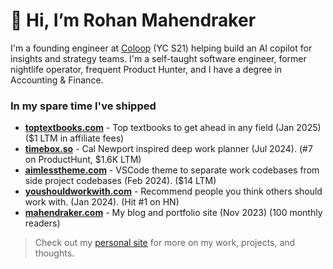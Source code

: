 # 🤠 Hi, I’m Rohan Mahendraker

I'm a founding engineer at [Coloop](https://www.coloop.ai) (YC S21) helping build an AI copilot for insights and strategy teams. I'm a self-taught software engineer, former nightlife operator, frequent Product Hunter, and I have a degree in Accounting & Finance. 

### In my spare time I've shipped 

- [**toptextbooks.com**](https://toptextbooks.com) - Top textbooks to get ahead in any field (Jan 2025) ($1 LTM in affiliate fees)
- [**timebox.so**](https://timebox.so) - Cal Newport inspired deep work planner (Jul 2024). (#7 on ProductHunt, $1.6K LTM)
- [**aimlesstheme.com**](https://aimlesstheme.com) - VSCode theme to separate work codebases from side project codebases (Feb 2024). ($14 LTM)
- [**youshouldworkwith.com**](https://youshouldworkwith.com) - Recommend people you think others should work with. (Jan 2024). (Hit #1 on HN)
- [**mahendraker.com**](https://mahendraker.com) - My blog and portfolio site (Nov 2023) (100 monthly readers)

> Check out my [personal site](https://www.mahendraker.com/) for more on my work, projects, and thoughts.

